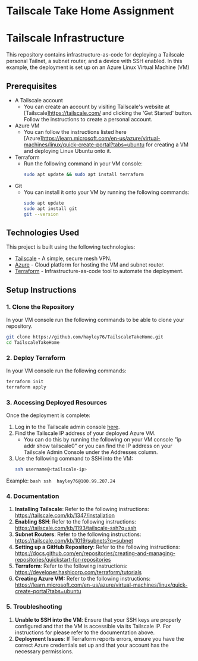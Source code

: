 # Tailscale Take Home Assignment
# Tailscale Infrastructure

This repository contains infrastructure-as-code for deploying a Tailscale personal Tailnet, a subnet router, and a device with SSH enabled. In this example, the deployment is set up on an Azure Linux Virtual Machine (VM)

## Prerequisites

- A Tailscale account
     - You can create an account by visiting Tailscale's website at [Tailscale]https://tailscale.com/ and clicking the 'Get Started' button. Follow the instructions to create a personal account.
- Azure VM
     - You can follow the instructions listed here [Azure]https://learn.microsoft.com/en-us/azure/virtual-machines/linux/quick-create-portal?tabs=ubuntu for creating a VM and deploying Linux Ubuntu onto it.
- Terraform
    - Run the following command in your VM console:
      ```bash
      sudo apt update && sudo apt install terraform
      ```
- Git
     - You can install it onto your VM by running the following commands:
       ```bash
       sudo apt update
       sudo apt install git
       git --version
       ```
## Technologies Used

This project is built using the following technologies:

- [Tailscale](https://tailscale.com/) - A simple, secure mesh VPN.
- [Azure](https://azure.microsoft.com/) - Cloud platform for hosting the VM and subnet router.
- [Terraform](https://terraform.io/) - Infrastructure-as-code tool to automate the deployment.

## Setup Instructions

### 1. Clone the Repository
In your VM console run the following commands to be able to clone your repository.
```bash
git clone https://github.com/hayley76/TailscaleTakeHome.git
cd TailscaleTakeHome
```

### 2. Deploy Terraform
In your VM console run the following commands: 
```bash
terraform init
terraform apply
```
### 3. Accessing Deployed Resources

Once the deployment is complete:

1. Log in to the Tailscale admin console [here](https://login.tailscale.com/).
2. Find the Tailscale IP address of your deployed Azure VM.
     - You can do this by running the following on your VM console "ip addr show tailscale0" or you can find the IP address on your Tailscale Admin Console under the Addresses column.
3. Use the following command to SSH into the VM:
   ```bash
   ssh username@<tailscale-ip>
Example:
     ```bash
     ssh  hayley76@100.99.207.24
     ```
### 4. **Documentation**

1. **Installing Tailscale**: Refer to the following instructions: https://tailscale.com/kb/1347/installation
2. **Enabling SSH**: Refer to the following instructions: https://tailscale.com/kb/1193/tailscale-ssh?q=ssh
3. **Subnet Routers**: Refer to the following instructions: https://tailscale.com/kb/1019/subnets?q=subnet
4. **Setting up a GitHub Repository**: Refer to the following instructions: https://docs.github.com/en/repositories/creating-and-managing-repositories/quickstart-for-repositories
5. **Terraform**: Refer to the following instructions: https://developer.hashicorp.com/terraform/tutorials
6. **Creating Azure VM:** Refer to the following instructions: https://learn.microsoft.com/en-us/azure/virtual-machines/linux/quick-create-portal?tabs=ubuntu

### 5. **Troubleshooting**

1. **Unable to SSH into the VM**: Ensure that your SSH keys are properly configured and that the VM is accessible via its Tailscale IP. For instructions for please refer to the documentation above.
2. **Deployment Issues**: If Terraform reports errors, ensure you have the correct Azure credentials set up and that your account has the necessary permissions.

